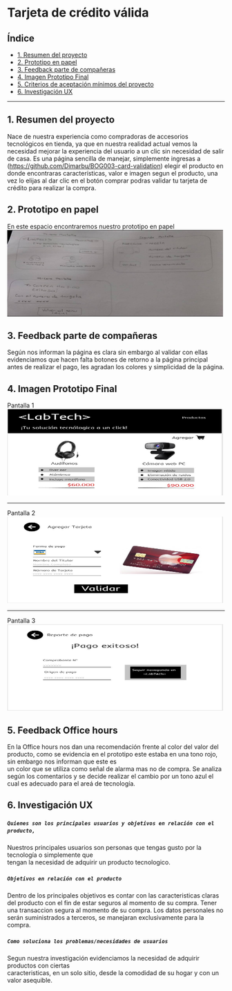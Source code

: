 # Tarjeta de crédito válida

## Índice

* [1. Resumen del proyecto](#1-resumen-del-proyecto)
* [2. Prototipo en papel](#2-prototipo-en-papel)
* [3. Feedback parte de compañeras](#3-Feedback-parte-de-compañeras)
* [4. Imagen Prototipo Final](#4-Imagen-Prototipo-Final)
* [5. Criterios de aceptación mínimos del proyecto](#5-criterios-de-aceptación-mínimos-del-proyecto)
* [6. Investigación UX](#6-Investigación-UX)

***

## 1. Resumen del proyecto

<LabTech> Nace de nuestra experiencia como compradoras de accesorios tecnológicos en tienda,
ya que en nuestra realidad actual vemos la necesidad mejorar la experiencia del usuario a un clic sin 
necesidad de salir de casa. Es una página sencilla de manejar, simplemente ingresas a  
 (https://github.com/Dimarbu/BOG003-card-validation) elegir el producto en donde encontraras 
 características, valor e imagen segun el producto, una vez lo elijas al dar clic en el botón comprar 
podras validar tu tarjeta de crédito para realizar la compra.

## 2. Prototipo en papel

En este espacio encontraremos nuestro prototipo en papel <img src= "https://github.com/Dimarbu/BOG003-card-validation/blob/master/src/Imagenes/Prototipo.jpg" width="500" height="200"/>

## 3. Feedback parte de compañeras

Según nos informan la página es clara sin embargo al validar con ellas evidenciamos que hacen falta
botones de retorno a la página principal antes de realizar el pago, les agradan los colores y 
simplicidad de la página.

## 4. Imagen Prototipo Final 

Pantalla 1 
<img src="https://github.com/Dimarbu/BOG003-card-validation/blob/master/src/Imagenes/figma-Pantalla1.jpg" width="500" height="200"/>

***

Pantalla 2 
<img src="https://github.com/Dimarbu/BOG003-card-validation/blob/master/src/Imagenes/figma-Pantalla2.jpg" width="500" height="200"/>

***

Pantalla 3 
<img src="https://github.com/Dimarbu/BOG003-card-validation/blob/master/src/Imagenes/figma-Pantalla3.jpg" width="500" height="200"/>

## 5. Feedback Office hours

En la Office hours nos dan una recomendación frente al color del valor del producto, 
como se evidencia en el prototipo este estaba en una tono rojo, sin embargo nos informan que este es  
un color que se utiliza como señal de alarma mas no de compra. Se analiza según los comentarios y se
decide realizar el cambio por un tono azul el cual es adecuado para el areá de tecnología.

## 6. Investigación UX

##### `Quienes son los principales usuarios y objetivos en relación con el producto,`

  Nuestros principales usuarios son personas que tengas gusto por la tecnología o simplemente que    
  tengan la necesidad de adquirir un producto tecnologico.

##### `Objetivos en relación con el producto`
  
Dentro de los principales objetivos es contar con las caracteristicas claras del producto con el fin 
de estar seguros al momento de su compra.
Tener una transaccion segura al momento de su compra.
Los datos personales no serán suministrados a terceros, se manejaran exclusivamente para la compra.

##### `Como soluciona los problemas/necesidades de usuarios`
  
  Segun nuestra investigación evidenciamos la necesidad de adquirir productos con ciertas  
  caracteristicas, en un solo sitio, desde la comodidad de su hogar y con un valor asequible. 